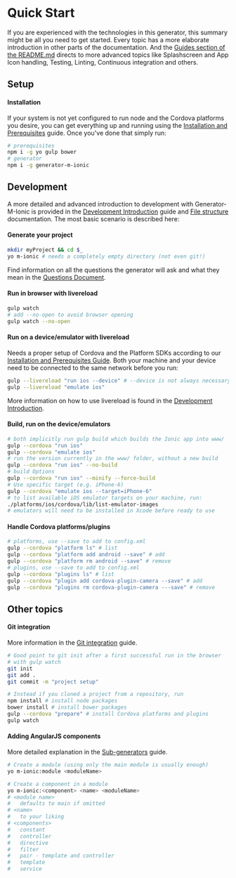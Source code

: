 # Quick Start
If you are experienced with the technologies in this generator, this summary might be all you need to get started. Every topic has a more elaborate introduction in other parts of the documentation. And the [Guides section of the README.md](../../README.md#guides) directs to more advanced topics like Splashscreen and App Icon handling, Testing, Linting, Continuous integration and others.

## Setup  

#### Installation
If your system is not yet configured to run node and the Cordova platforms you desire, you can get everything up and running using the [Installation and Prerequisites](../guides/installation_prerequisites.md) guide. Once you've done that simply run:
```sh
# prerequisites
npm i -g yo gulp bower
# generator
npm i -g generator-m-ionic
```

## Development
A more detailed and advanced introduction to development with Generator-M-Ionic is provided in the [Development Introduction](../guides/development_intro.md) guide and [File structure](../guides/file_structure.md) documentation. The most basic scenario is described here:
#### Generate your project

```sh
mkdir myProject && cd $_
yo m-ionic # needs a completely empty directory (not even git!)
```
Find information on all the questions the generator will ask and what they mean in the [Questions Document](../guides/questions.md).
#### Run in browser with livereload

```sh
gulp watch
# add --no-open to avoid browser opening
gulp watch --no-open
```

#### Run on a device/emulator with livereload
Needs a proper setup of Cordova and the Platform SDKs according to our [Installation and Prerequisites Guide](../guides/installation_prerequisites.md). Both your machine and your device need to be connected to the same network before you run:

```sh
gulp --livereload "run ios --device" # --device is not always necessary
gulp --livereload "emulate ios"
```

More information on how to use livereload is found in the [Development Introduction](../guides/development_intro.md#run-on-a-deviceemulator-with-livereload).

#### Build, run on the device/emulators

```sh
# both implicitly run gulp build which builds the Ionic app into www/
gulp --cordova "run ios"
gulp --cordova "emulate ios"
# run the version currently in the www/ folder, without a new build
gulp --cordova "run ios" --no-build
# build Options
gulp --cordova "run ios" --minify --force-build
# Use specific target (e.g. iPhone-6)
gulp --cordova "emulate ios --target=iPhone-6"
# to list available iOS emulator targets on your machine, run:
./platforms/ios/cordova/lib/list-emulator-images
# emulators will need to be installed in Xcode before ready to use
```

#### Handle Cordova platforms/plugins
```sh
# platforms, use --save to add to config.xml
gulp --cordova "platform ls" # list
gulp --cordova "platform add android --save" # add
gulp --cordova "platform rm android --save" # remove
# plugins, use --save to add to config.xml
gulp --cordova "plugins ls" # list
gulp --cordova "plugin add cordova-plugin-camera --save" # add
gulp --cordova "plugins rm cordova-plugin-camera ---save" # remove
```

##  Other topics
#### Git integration
More information in the  [Git integration](../guides/git_integration.md) guide.
```sh
# Good point to git init after a first successful run in the browser
# with gulp watch
git init
git add .
git commit -m "project setup"

# Instead if you cloned a project from a repository, run
npm install # install node packages
bower install # install bower packages
gulp --cordova "prepare" # install Cordova platforms and plugins
gulp watch
```
#### Adding AngularJS components
More detailed explanation in the [Sub-generators](../guides/sub_generators.md) guide.
```sh
# Create a module (using only the main module is usually enough)
yo m-ionic:module <moduleName>

# Create a component in a module
yo m-ionic:<component> <name> <moduleName>
# <module name>
#   defaults to main if omitted
# <name>
#   to your liking
# <components>
#   constant
#   controller
#   directive
#   filter
#   pair - template and controller
#   template
#   service
```

